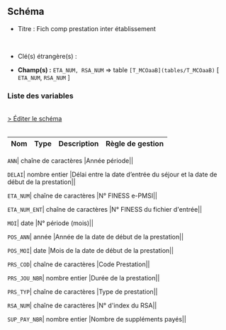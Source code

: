 ## Schéma


- Titre : Fich comp prestation inter établissement
<br />



- Clé(s) étrangère(s) : <br />

- **Champ(s) :** `ETA_NUM, RSA_NUM`
  => table `[T_MCOaaB](tables/T_MCOaaB)` [ `ETA_NUM`, `RSA_NUM` ]<br />

 
### Liste des variables
<br />
<div>
    <a href="https://gitlab.com/healthdatahub/applications-du-hdh/schema-snds/-/tree/master/schemas/PMSI MCO/T_MCOaaPIE.json"
       target="_blank" rel="noopener noreferrer">> Éditer le schéma</a>
</div>
<br />

Nom | Type | Description | Règle de gestion
-|-|-|-



`ANN`| chaîne de caractères |Année période||

`DELAI`| nombre entier |Délai entre la date d’entrée du séjour et la date de début de la prestation||

`ETA_NUM`| chaîne de caractères |N° FINESS e-PMSI||

`ETA_NUM_ENT`| chaîne de caractères |N° FINESS du fichier d'entrée||

`MOI`| date |N° période (mois)||

`POS_ANN`| année |Année de la date de début de la prestation||

`POS_MOI`| date |Mois de la date de début de la prestation||

`PRS_COD`| chaîne de caractères |Code Prestation||

`PRS_JOU_NBR`| nombre entier |Durée de la prestation||

`PRS_TYP`| chaîne de caractères |Type de prestation||

`RSA_NUM`| chaîne de caractères |N° d'index du RSA||

`SUP_PAY_NBR`| nombre entier |Nombre de suppléments payés||
